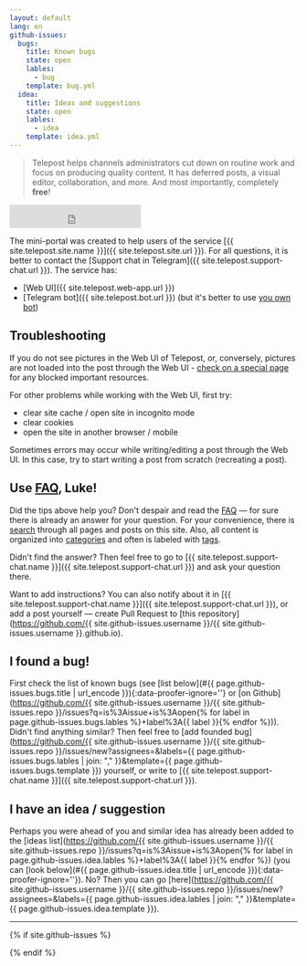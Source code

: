 ```yaml
---
layout: default
lang: en
github-issues:
  bugs:
    title: Known bugs
    state: open
    lables:
      - bug
    template: bug.yml
  idea:
    title: Ideas and suggestions
    state: open
    lables:
      - idea
    template: idea.yml
---
```


> Telepost helps channels administrators cut down on routine work and focus on producing quality content. It has deferred posts, a visual editor, collaboration, and more. And most importantly, completely **free**!

<iframe class="status-page" src="https://telepost.instatus.com/embed-status/light-sm" width="230" height="41" frameBorder="0" scrolling="no" style="border: none;"></iframe>

The mini-portal was created to help users of the service [{{ site.telepost.site.name }}]({{ site.telepost.site.url }}). For all questions, it is better to contact the [Support chat in Telegram]({{ site.telepost.support-chat.url }}). The service has:
* [Web UI]({{ site.telepost.web-app.url }})
* [Telegram bot]({{ site.telepost.bot.url }}) (but it's better to use [you own bot](_posts/2019-04-26-personal-bot-for-telepost.md))

## Troubleshooting

If you do not see pictures in the Web UI of Telepost, or, conversely, pictures are not loaded into the post through the Web UI - [check on a special page](_pages/check.md) for any blocked important resources.

For other problems while working with the Web UI, first try:
* clear site cache / open site in incognito mode
* clear cookies
* open the site in another browser / mobile

Sometimes errors may occur while writing/editing a post through the Web UI. In this case, try to start writing a post from scratch (recreating a post).

## Use [FAQ](_pages/faq.md), Luke!

Did the tips above help you? Don't despair and read the [FAQ](_pages/faq.md) — for sure there is already an answer for your question. For your convenience, there is [search](_pages/search.md) through all pages and posts on this site. Also, all content is organized into [categories](_pages/categories.md) and often is labeled with [tags](_pages/tags.md).

Didn't find the answer? Then feel free to go to [{{ site.telepost.support-chat.name }}]({{ site.telepost.support-chat.url }}) and ask your question there.

Want to add instructions? You can also notify about it in [{{ site.telepost.support-chat.name }}]({{ site.telepost.support-chat.url }}), or add a post yourself — create Pull Request to [this repository](https://github.com/{{ site.github-issues.username }}/{{ site.github-issues.username }}.github.io).

## I found a bug!

First check the list of known bugs (see [list below](#{{ page.github-issues.bugs.title | url_encode }}){:data-proofer-ignore=''} or [on Github](https://github.com/{{ site.github-issues.username }}/{{ site.github-issues.repo }}/issues?q=is%3Aissue+is%3Aopen{% for label in page.github-issues.bugs.lables %}+label%3A{{ label }}{% endfor %})). Didn't find anything similar? Then feel free to [add founded bug](https://github.com/{{ site.github-issues.username }}/{{ site.github-issues.repo }}/issues/new?assignees=&labels={{ page.github-issues.bugs.lables | join: "," }}&template={{ page.github-issues.bugs.template }}) yourself, or write to [{{ site.telepost.support-chat.name }}]({{ site.telepost.support-chat.url }}).

## I have an idea / suggestion

Perhaps you were ahead of you and similar idea has already been added to the [ideas list](https://github.com/{{ site.github-issues.username }}/{{ site.github-issues.repo }}/issues?q=is%3Aissue+is%3Aopen{% for label in page.github-issues.idea.lables %}+label%3A{{ label }}{% endfor %}) (you can [look below](#{{ page.github-issues.idea.title | url_encode }}){:data-proofer-ignore=''}). No? Then you can go [here](https://github.com/{{ site.github-issues.username }}/{{ site.github-issues.repo }}/issues/new?assignees=&labels={{ page.github-issues.idea.lables | join: "," }}&template={{ page.github-issues.idea.template }}).

---

{% if site.github-issues %}
<script src="{{ site.baseurl }}/assets/jquery-3.5.1.min.js" type="text/javascript"></script>
<script src="{{ site.baseurl }}/assets/github-issues.js" type="text/javascript"></script>

<div class="github-issues"></div>
<script>
  githubIssues(
    "{{ site.github-issues.username }}", 
    "{{ site.github-issues.repo }}", 
    "{{ page.github-issues.bugs.state }}", 
    {{ page.github-issues.bugs.lables | jsonify }},
    "{{ page.github-issues.bugs.title }}"
  );

  githubIssues(
    "{{ site.github-issues.username }}", 
    "{{ site.github-issues.repo }}", 
    "{{ page.github-issues.idea.state }}", 
    {{ page.github-issues.idea.lables | jsonify }},
    "{{ page.github-issues.idea.title }}"
  );
</script>
{% endif %}
